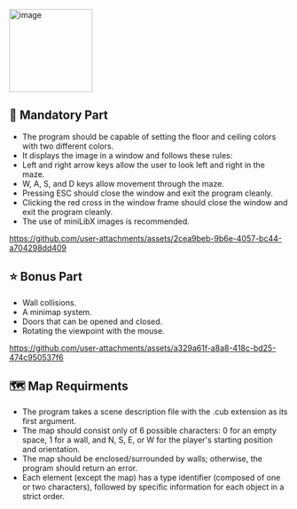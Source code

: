 <img width="150" height="150" alt="image" src="https://github.com/user-attachments/assets/3f125639-dbb8-41a5-984f-b51b4bd35a0d" />

## 📍 Mandatory Part
- The program should be capable of setting the floor and ceiling colors with two different colors.
- It displays the image in a window and follows these rules:
- Left and right arrow keys allow the user to look left and right in the maze.
- W, A, S, and D keys allow movement through the maze.
- Pressing ESC should close the window and exit the program cleanly.
- Clicking the red cross in the window frame should close the window and exit the program cleanly.
- The use of miniLibX images is recommended.

https://github.com/user-attachments/assets/2cea9beb-9b6e-4057-bc44-a704298dd409

## ⭐ Bonus Part

- Wall collisions.
- A minimap system.
- Doors that can be opened and closed.
- Rotating the viewpoint with the mouse.
  
https://github.com/user-attachments/assets/a329a61f-a8a8-418c-bd25-474c950537f6

## 🗺️ Map Requirments
- The program takes a scene description file with the .cub extension as its first argument.
- The map should consist only of 6 possible characters: 0 for an empty space, 1 for a wall, and N, S, E, or W for the player's starting position and orientation.
- The map should be enclosed/surrounded by walls; otherwise, the program should return an error.
- Each element (except the map) has a type identifier (composed of one or two characters), followed by specific information for each object in a strict order.

